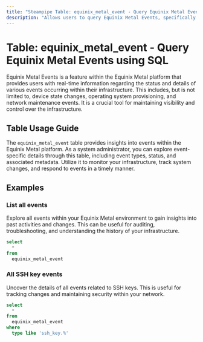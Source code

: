 ```yaml
---
title: "Steampipe Table: equinix_metal_event - Query Equinix Metal Events using SQL"
description: "Allows users to query Equinix Metal Events, specifically the event details, providing insights into event types, status, and associated metadata."
---
```


# Table: equinix_metal_event - Query Equinix Metal Events using SQL

Equinix Metal Events is a feature within the Equinix Metal platform that provides users with real-time information regarding the status and details of various events occurring within their infrastructure. This includes, but is not limited to, device state changes, operating system provisioning, and network maintenance events. It is a crucial tool for maintaining visibility and control over the infrastructure.

## Table Usage Guide

The `equinix_metal_event` table provides insights into events within the Equinix Metal platform. As a system administrator, you can explore event-specific details through this table, including event types, status, and associated metadata. Utilize it to monitor your infrastructure, track system changes, and respond to events in a timely manner.

## Examples

### List all events
Explore all events within your Equinix Metal environment to gain insights into past activities and changes. This can be useful for auditing, troubleshooting, and understanding the history of your infrastructure.

```sql
select
  *
from
  equinix_metal_event
```

### All SSH key events
Uncover the details of all events related to SSH keys. This is useful for tracking changes and maintaining security within your network.

```sql
select
  *
from
  equinix_metal_event
where
  type like 'ssh_key.%'
```